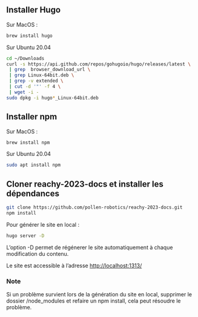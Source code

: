 ## Installer Hugo

Sur MacOS :

```bash
brew install hugo
```

Sur Ubuntu 20.04

```bash
cd ~/Downloads
curl -s https://api.github.com/repos/gohugoio/hugo/releases/latest \
 | grep  browser_download_url \
 | grep Linux-64bit.deb \
 | grep -v extended \
 | cut -d '"' -f 4 \
 | wget -i -
sudo dpkg -i hugo*_Linux-64bit.deb
```

## Installer npm

Sur MacOS :

```bash
brew install npm
```

Sur Ubuntu 20.04

```bash
sudo apt install npm
```

## Cloner reachy-2023-docs et installer les dépendances

```bash
git clone https://github.com/pollen-robotics/reachy-2023-docs.git
npm install
```

Pour générer le site en local :

```bash
hugo server -D
```

L’option -D permet de régénerer le site automatiquement à chaque modification du contenu.

Le site est accessible à l’adresse [http://localhost:1313/](http://localhost:1313/)

### Note

Si un problème survient lors de la génération du site en local, supprimer le dossier /node_modules et refaire un npm install, cela peut résoudre le problème.
